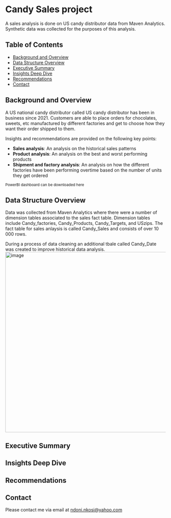 # Candy Sales project
A sales analysis is done on US candy distributor data from Maven Analytics. Synthetic data was collected for the purposes of this analysis.

## Table of Contents

- [Background and Overview](#BackgroundandOverview)
- [Data Structure Overview](#DataStructureOverview)
- [Executive Summary](#ExecutiveSummary)
- [Insights Deep Dive](#InsightsDeepDive)
- [Recommendations](#Recommendations)
- [Contact](#contact)

## Background and Overview

A US national candy distributor called US candy distributor has been in business since 2021. Customers are able to place orders for chocolates, sweets, etc manufactured by different factories and get to choose how they want their order shipped to them.

Insights and recommendations are provided on the following key points:

- **Sales analysis**: An analysis on the historical sales patterns 
- **Product analysis**: An analysis on the best and worst performing products
- **Shipment and factory analysis**: An analysis on how the different factories have been performing overtime based on the number of units they get ordered

<sub>PowerBI dashboard can be downloaded here</sub><br/>

## Data Structure Overview

Data was collected from Maven Analytics where there were a number of dimension tables associated to the sales fact table. Dimension tables include Candy_factories, Candy_Products, Candy_Targets, and USzips.
The fact table for sales anlaysis is called Candy_Sales and consists of over 10 000 rows. </br>

During a process of data cleaning an additional tbale called Candy_Date was created to improve historical data analysis. </br>
<img width="987" height="567" alt="image" src="https://github.com/user-attachments/assets/b1473991-b58d-4504-ad15-a43b2b48498b" />




## Executive Summary


## Insights Deep Dive


## Recommendations


## Contact
Please contact me via email at ndoni.nkosi@yahoo.com
